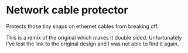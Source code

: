 # Network cable protector

Protects those tiny snaps on ethernet cables from breaking off.

This is a remix of the original which makes it double sided.
Unfortunately I've lost the link to the original design and I was not able to find it again.


